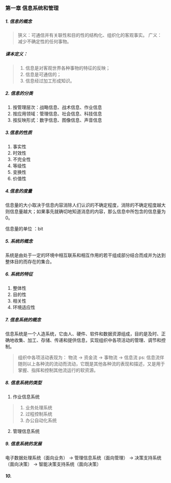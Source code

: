 ### 第一章 信息系统和管理
##### 1. 信息的概念
> 狭义：可通信并有关联性和目的性的结构化、组织化的客观事实。
>广义：减少不确定性的任何事物。

##### 课本定义：
>1. 信息是对客观世界各种事物的特征的反映；
>2. 信息是可通信的；
>3. 信息经过加工形成知识。

##### 2. 信息的分类
1. 按管理层次：战略信息、战术信息、作业信息
2. 按应用领域：管理信息、社会信息、科技信息
3. 按反映形式：数字信息、图像信息、声音信息

##### 3.信息的性质
1. 事实性
2. 时效性
3. 不完全性
4. 等级性
5. 变换性
6. 价值性 
##### 4.信息的度量
信息量的大小取决于信息内容消除人们认识的不确定程度，消除的不确定程度越大则信息量越大；如果事先就确切地知道消息的内容，那么信息中所包含的信息量为0。

信息量的单位 ：bit

##### 5. 系统的概念
系统是由处于一定的环境中相互联系和相互作用的若干组成部分结合而成并为达到整体目的而存在的集合。

##### 6. 系统的特征
1. 整体性
2. 目的性
3. 相关性
4. 环境适应性

##### 7. 信息系统的概念
信息系统是一个人造系统，它由人、硬件、软件和数据资源组成，目的是及时、正确地收集、加工、存储、传递和提供信息，实现组织中各项活动的管理、调节和控制。

>组织中各项活动表现为：
物流 -> 资金流 -> 事物流 -> 信息流
ps: 信息流伴随则以上各种流的流动而流动，它既是其他各种流的表现和描述，又是用于掌握、指挥和控制其他流运行的软资源。

##### 8. 信息系统的类型
1. 作业信息系统
>1. 业务处理系统
>2. 过程控制系统
>3. 办公自动化系统

2. 管理信息系统

##### 9. 信息系统的发展
电子数据处理系统（面向业务）  -> 管理信息系统（面向管理） -> 决策支持系统（面向决策） -> 智能决策支持系统（面向决策）

##### 10. 